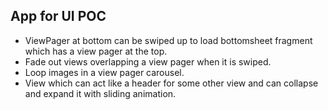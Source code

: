 ## App for UI POC

* ViewPager at bottom can be swiped up to load bottomsheet fragment which has a view pager at the top.
* Fade out views overlapping a view pager when it is swiped.
* Loop images in a view pager carousel.
* View which can act like a header for some other view and can collapse and expand it with sliding animation.